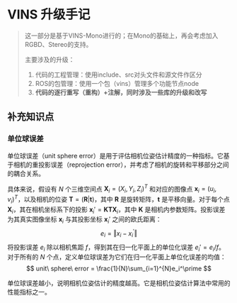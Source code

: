# VINS 升级手记

> 这一部分是基于VINS-Mono进行的；在Mono的基础上，再会考虑加入RGBD、Stereo的支持。
>
> 主要涉及的升级：
>
> 1. 代码的工程管理：使用include、src对头文件和源文件作区分
> 2. ROS的包管理：使用一个包（vins）管理多个功能节点node
> 3. **代码的逐行重写（重构）+注解，同时涉及一些库的升级和改写**

## 补充知识点

### 单位球误差

单位球误差（unit sphere error）是用于评估相机位姿估计精度的一种指标。它基于相机的重投影误差（reprojection error），并考虑了相机的旋转和平移部分之间的耦合关系。

具体来说，假设有 $N$ 个三维空间点 $\mathbf{X}_i=(X_i,Y_i,Z_i)^T$ 和对应的图像点 $\mathbf{x}_i=(u_i,v_i)^T$，以及相机的位姿 $\mathbf{T}=(\mathbf{R}|\mathbf{t})$，其中 $\mathbf{R}$ 是旋转矩阵，$\mathbf{t}$ 是平移向量。对于每个点 $\mathbf{X}_i$，其在相机坐标系下的投影 $\mathbf{x}_i'=\mathbf{K}\mathbf{T}\mathbf{X}_i$，其中 $\mathbf{K}$ 是相机内参数矩阵。投影误差为其真实图像坐标 $\mathbf{x}_i$ 与其投影坐标 $\mathbf{x}_i'$ 之间的欧氏距离：
$$
e_i = \Vert x_i -x_i^\prime \Vert
$$
将投影误差 $e_i$ 除以相机焦距 $f$，得到其在归一化平面上的单位化误差 $e_i' = e_i / f$。对于所有的 $N$ 个点，定义单位球误差为它们在归一化平面上单位化误差的均值：
$$
unit\ sphere\ error = \frac{1}{N}\sum_{i=1}^{N}e_i^\prime
$$


单位球误差越小，说明相机位姿估计的精度越高。它是相机位姿估计算法中常用的性能指标之一。
